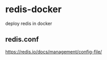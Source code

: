 # redis-docker
deploy redis in docker 

## redis.conf
https://redis.io/docs/management/config-file/
